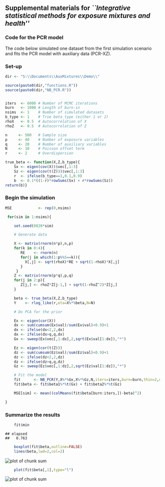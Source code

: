 ## Supplemental materials for *``Integrative statistical methods for exposure mixtures and health''*

### Code for the PCR model

The code below simulated one dataset from the first simulation scenario and fits the PCR model with auxiliary data (PCR-XZ).

### Set-up


```r
dir <- "S:\\Documents\\AuxMixtures\\Demo\\"

source(paste0(dir,"functions.R"))
source(paste0(dir,"NB_PCR.R"))


iters  <- 6000 # Number of MCMC iterations
burn   <- 1000 # Length of burn-in
nsims  <- 1    # Number of simulated datasets
b_type <- 1    # True beta type (either 1 or 2)
rhoX   <- 0.5  # Autocorrelation of X
rhoZ   <- 0.5  # Autocorrelation of Z

n     <- 500   # Sample size
p     <- 40    # Number of exposure variables
q     <- 20    # Number of auxiliary variables
N     <- 10    # Poisson offset term
r     <- 2     # Overdispersion

true_beta <- function(X,Z,b_type){
    Sx <- eigen(cov(X))$vec[,1:3]
    Sz <- eigen(cov(t(Z)))$vec[,1:3]
    r  <- ifelse(b_type==1,0.1,0.9)
    b  <- 0.1*((1-r)*rowSums(Sx) + r*rowSums(Sz))
return(b)}
```

### Begin the simulation


```r
MSE            <- rep(0,nsims)

 for(sim in 1:nsims){    

    set.seed(0820*sim)

    # Generate data

    X <- matrix(rnorm(n*p),n,p)
    for(k in 0:4){
       RE    <- rnorm(n)
       for(j in which(1:p%%5==k)){
         X[,j] <- sqrt(rhoX)*RE + sqrt(1-rhoX)*X[,j]
       } 
     }
    Z <- matrix(rnorm(p*q),p,q)
    for(j in 2:p){
       Z[j,] <- rhoZ*Z[j-1,] + sqrt(1-rhoZ^2)*Z[j,]
    }

    beta <- true_beta(X,Z,b_type)
    Y    <- rlog_like(r,eta=X%*%beta,N=N)

    # Do PCA for the prior

    Ex <- eigen(cor(X))
    dx <- sum(cumsum(Ex$val)/sum(Ex$val)<0.9)+1
    dx <- ifelse(dx<2,2,dx)
    dx <- ifelse(dx>q,q,dx)
    Gx <- sweep(Ex$vec[,1:dx],2,sqrt(Ex$val[1:dx]),"*")

    Ez <- eigen(cor(t(Z)))
    dz <- sum(cumsum(Ez$val)/sum(Ez$val)<0.9)+1
    dz <- ifelse(dz<2,2,dz)
    dz <- ifelse(dz>q,q,dz)
    Gz <- sweep(Ez$vec[,1:dz],2,sqrt(Ez$val[1:dz]),"*")

    # Fit the model
    fit      <- NB_PCR(Y,X%*%Gx,X%*%Gz,N,iters=iters,burn=burn,thin=2,update=2*iters)
    fit$beta <- fit$beta1%*%t(Gx) + fit$beta2%*%t(Gz)

    MSE[sim] <- mean((colMeans(fit$beta[burn:iters,])-beta)^2)

}
```



### Summarize the results


```r
    fit$min
```

```
## elapsed 
##   0.763
```

```r
    boxplot(fit$beta,outline=FALSE)
    lines(beta,lwd=2,col=2)
```

![plot of chunk sum](figure/sum-1.png)

```r
    plot(fit$beta[,1],type="l")
```

![plot of chunk sum](figure/sum-2.png)


